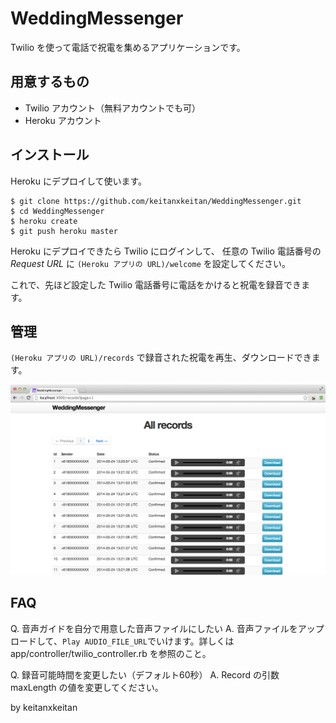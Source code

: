 # WeddingMessenger

Twilio を使って電話で祝電を集めるアプリケーションです。

## 用意するもの

* Twilio アカウント（無料アカウントでも可）
* Heroku アカウント

## インストール

Heroku にデプロイして使います。

    $ git clone https://github.com/keitanxkeitan/WeddingMessenger.git
    $ cd WeddingMessenger
    $ heroku create
    $ git push heroku master

Heroku にデプロイできたら Twilio にログインして、
任意の Twilio 電話番号の *Request URL* に
`(Heroku アプリの URL)/welcome`
を設定してください。

これで、先ほど設定した Twilio 電話番号に電話をかけると祝電を録音できます。

## 管理
`(Heroku アプリの URL)/records`
で録音された祝電を再生、ダウンロードできます。

![records](public/README_records.png)

## FAQ

Q. 音声ガイドを自分で用意した音声ファイルにしたい
A. 音声ファイルをアップロードして、`Play AUDIO_FILE_URL`でいけます。詳しくは app/controller/twilio_controller.rb を参照のこと。

Q. 録音可能時間を変更したい（デフォルト60秒）
A. Record の引数 maxLength の値を変更してください。

by keitanxkeitan
